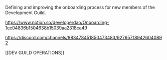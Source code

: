 Defining and improving the onboarding process for new members of the Development Guild.

https://www.notion.so/developerdao/Onboarding-1ee04836b1504638b15039aa2318ca49

https://discord.com/channels/883478451850473483/927957189426040892

[[DEV GUILD OPERATIONS]]